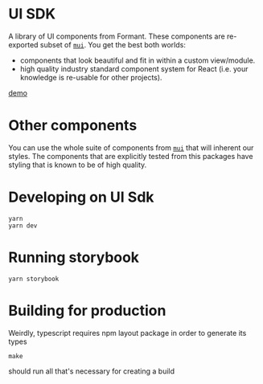 # UI SDK

A library of UI components from Formant.  These components are re-exported subset of [`mui`](https://mui.com).  You get the best both worlds:
* components that look beautiful and fit in within a custom view/module.
* high quality industry standard component system for React (i.e. your knowledge is re-usable for other projects).

[demo](https://formantio.github.io/toolkit/examples/ui-sdk/dist/index.html)

# Other components

You can use the whole suite of components from [`mui`](https://mui.com) that will inherent our styles. The components that are explicitly tested from this packages have styling that is known to be of high quality.


# Developing on UI Sdk

```
yarn
yarn dev
```

# Running storybook

```
yarn storybook
```

# Building for production

Weirdly, typescript requires npm layout package in order to generate its types

```
make
```

should run all that's necessary for creating a build

